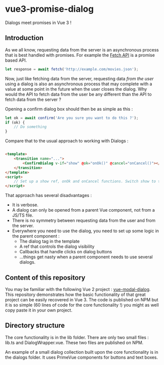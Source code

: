 # vue3-promise-dialog

Dialogs meet promises in Vue 3 !

## Introduction

As we all know, requesting data from the server is an asynchronous process that is best handled with promises. For
example the [Fetch API](https://developer.mozilla.org/en-US/docs/Web/API/Fetch_API) is a promise based API.

```javascript
let response = await fetch('http://example.com/movies.json');
```

Now, just like fetching data from the server, requesting data _from the user_ using a dialog is also an asynchronous
process that may complete with a value at some point in the future when the user closes the dialog. Why would the API to
fetch data from the user be any different than the API to fetch data from the server ?

Opening a confirm dialog box should then be as simple as this :

```javascript
let ok = await confirm('Are you sure you want to do this ?');
if (ok) {
    // Do something
}
```

Compare that to the usual approach to working with Dialogs :

```html

<template>
    <transition name="...">
        <ConfirmDialog v-if="show" @ok="onOk()" @cancel="onCancel()"></ConfirmDialog>
    </transition>
</template>
<script>
    // Set up a show ref, onOk and onCancel functions. Switch show to true to open the dialog.
</script>
```

That approach has several disadvantages :

* It is verbose.
* A dialog can only be opened from a parent Vue component, not from a JS/TS file.
* There is no symmetry between requesting data from the user and from the server.
* Everywhere you need to use the dialog, you need to set up some logic in the parent component :
    * The dialog tag in the template
    * A ref that controls the dialog visibility
    * Callbacks that handle clicks on dialog buttons
    * ...things get nasty when a parent component needs to use several dialogs.

## Content of this repository

You may be familiar with the following Vue 2 project : [vue-modal-dialog](https://github.com/hjkcai/vue-modal-dialogs).
This repository demonstrates how the basic functionality of that great project can be easily recovered in Vue 3. The
code is published on NPM but it is so simple (60 lines of code for the core functionality !) you might as well copy
paste it in your own project.

## Directory structure

The core functionality is in the lib folder. There are only two small files : lib.ts and DialogWrapper.vue. These two
files are published on NPM.

An example of a small dialog collection built upon the core functionality is in the dialogs folder. It uses PrimeVue
components for buttons and text boxes.

